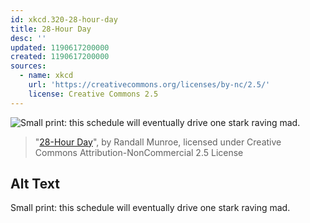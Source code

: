 ```yaml
---
id: xkcd.320-28-hour-day
title: 28-Hour Day
desc: ''
updated: 1190617200000
created: 1190617200000
sources:
  - name: xkcd
    url: 'https://creativecommons.org/licenses/by-nc/2.5/'
    license: Creative Commons 2.5
---
```

![Small print: this schedule will eventually drive one stark raving mad.](https://imgs.xkcd.com/comics/28_hour_day.png)
> "[28-Hour Day](https://xkcd.com/320/)", by Randall Munroe, licensed under Creative Commons Attribution-NonCommercial 2.5 License

## Alt Text
Small print: this schedule will eventually drive one stark raving mad.
